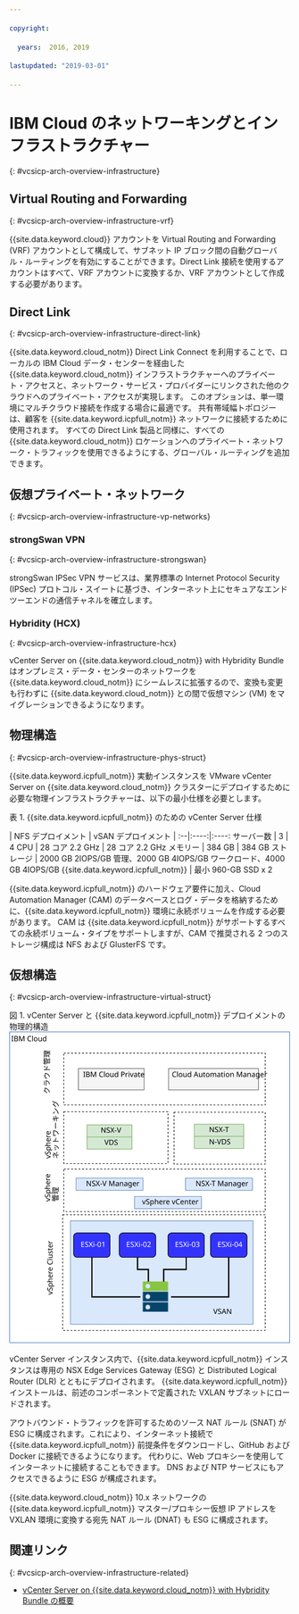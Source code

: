 ```yaml
---

copyright:

  years:  2016, 2019

lastupdated: "2019-03-01"

---
```



# IBM Cloud のネットワーキングとインフラストラクチャー
{: #vcsicp-arch-overview-infrastructure}

## Virtual Routing and Forwarding
{: #vcsicp-arch-overview-infrastructure-vrf}

{{site.data.keyword.cloud}} アカウントを Virtual Routing and Forwarding (VRF) アカウントとして構成して、サブネット IP ブロック間の自動グローバル・ルーティングを有効にすることができます。Direct Link 接続を使用するアカウントはすべて、VRF アカウントに変換するか、VRF アカウントとして作成する必要があります。

## Direct Link
{: #vcsicp-arch-overview-infrastructure-direct-link}

{{site.data.keyword.cloud_notm}} Direct Link Connect を利用することで、ローカルの IBM Cloud データ・センターを経由した {{site.data.keyword.cloud_notm}} インフラストラクチャーへのプライベート・アクセスと、ネットワーク・サービス・プロバイダーにリンクされた他のクラウドへのプライベート・アクセスが実現します。 このオプションは、単一環境にマルチクラウド接続を作成する場合に最適です。 共有帯域幅トポロジーは、顧客を {{site.data.keyword.icpfull_notm}} ネットワークに接続するために使用されます。 すべての Direct Link 製品と同様に、すべての {{site.data.keyword.cloud_notm}} ロケーションへのプライベート・ネットワーク・トラフィックを使用できるようにする、グローバル・ルーティングを追加できます。

## 仮想プライベート・ネットワーク
{: #vcsicp-arch-overview-infrastructure-vp-networks}

### strongSwan VPN
{: #vcsicp-arch-overview-infrastructure-strongswan}

strongSwan IPSec VPN サービスは、業界標準の Internet Protocol Security (IPSec) プロトコル・スイートに基づき、インターネット上にセキュアなエンドツーエンドの通信チャネルを確立します。

### Hybridity (HCX)
{: #vcsicp-arch-overview-infrastructure-hcx}

vCenter Server on {{site.data.keyword.cloud_notm}} with Hybridity Bundle はオンプレミス・データ・センターのネットワークを {{site.data.keyword.cloud_notm}} にシームレスに拡張するので、変換も変更も行わずに  {{site.data.keyword.cloud_notm}} との間で仮想マシン (VM) をマイグレーションできるようになります。

## 物理構造
{: #vcsicp-arch-overview-infrastructure-phys-struct}

{{site.data.keyword.icpfull_notm}} 実動インスタンスを VMware vCenter Server on {{site.data.keyword.cloud_notm}} クラスターにデプロイするために必要な物理インフラストラクチャーは、以下の最小仕様を必要とします。

表 1. {{site.data.keyword.icpfull_notm}} のための vCenter Server 仕様

| NFS デプロイメント  |  vSAN デプロイメント |
:--|:----:|:----:
サーバー数  |  3 |  4
CPU | 28 コア 2.2 GHz | 28 コア 2.2 GHz
メモリー | 384 GB | 384 GB
ストレージ | 2000 GB 2IOPS/GB 管理、2000 GB 4IOPS/GB ワークロード、4000 GB 4IOPS/GB {{site.data.keyword.icpfull_notm}} | 最小 960-GB SSD x 2

{{site.data.keyword.icpfull_notm}} のハードウェア要件に加え、Cloud Automation Manager (CAM) のデータベースとログ・データを格納するために、{{site.data.keyword.icpfull_notm}} 環境に永続ボリュームを作成する必要があります。 CAM は {{site.data.keyword.icpfull_notm}} がサポートするすべての永続ボリューム・タイプをサポートしますが、CAM で推奨される 2 つのストレージ構成は NFS および GlusterFS です。

## 仮想構造
{: #vcsicp-arch-overview-infrastructure-virtual-struct}

図 1. vCenter Server と {{site.data.keyword.icpfull_notm}} デプロイメントの物理的構造
![VCS と {{site.data.keyword.icpfull_notm}} デプロイメントの物理的構造](vcsicp-phy-ics-icp-deployment.svg)

vCenter Server インスタンス内で、{{site.data.keyword.icpfull_notm}} インスタンスは専用の NSX Edge Services Gateway (ESG) と Distributed Logical Router (DLR) とともにデプロイされます。 {{site.data.keyword.icpfull_notm}} インストールは、前述のコンポーネントで定義された VXLAN サブネットにロードされます。

アウトバウンド・トラフィックを許可するためのソース NAT ルール (SNAT) が ESG に構成されます。これにより、インターネット接続で {{site.data.keyword.icpfull_notm}} 前提条件をダウンロードし、GitHub および Docker に接続できるようになります。 代わりに、Web プロキシーを使用してインターネットに接続することもできます。 DNS および NTP サービスにもアクセスできるように ESG が構成されます。

{{site.data.keyword.cloud_notm}} 10.x ネットワークの {{site.data.keyword.icpfull_notm}} マスター/プロキシー仮想 IP アドレスを VXLAN 環境に変換する宛先 NAT ルール (DNAT) も ESG に構成されます。

## 関連リンク
{: #vcsicp-arch-overview-infrastructure-related}

* [vCenter Server on {{site.data.keyword.cloud_notm}} with Hybridity Bundle の概要](/docs/services/vmwaresolutions/archiref/vcs?topic=vmware-solutions-vcs-hybridity-intro)
